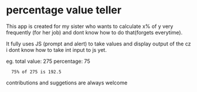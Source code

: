 # percentage value teller

This app is created for my sister who wants to calculate x% of y very frequently (for her job) and dont know how to do that(forgets everytime).

It fully uses JS (prompt and alert) to take values and display output of the cz i dont know how to take int input to js yet.

eg. total value: 275
      percentage: 75 
      
      75% of 275 is 192.5

contributions and suggetions are always welcome
